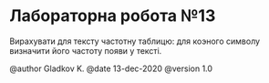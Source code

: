# Лабораторна робота №13

Вирахувати для тексту частотну таблицю: для коэного символу визначити його частоту появи у текстi.

@author Gladkov K.
@date 13-dec-2020
@version 1.0
